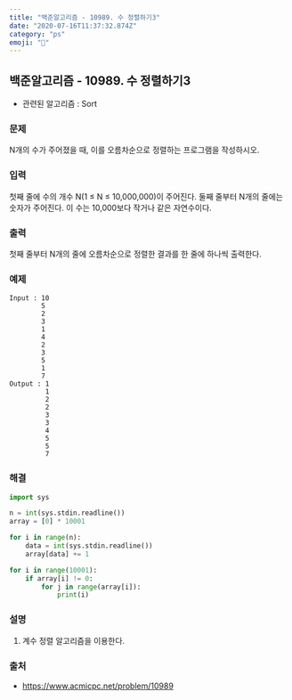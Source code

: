 ```yaml
---
title: "백준알고리즘 - 10989. 수 정렬하기3"
date: "2020-07-16T11:37:32.874Z"
category: "ps"
emoji: "👨"
---
```


## 백준알고리즘 - 10989. 수 정렬하기3

- 관련된 알고리즘 : Sort

### 문제

N개의 수가 주어졌을 때, 이를 오름차순으로 정렬하는 프로그램을 작성하시오.

### 입력

첫째 줄에 수의 개수 N(1 ≤ N ≤ 10,000,000)이 주어진다. 둘째 줄부터 N개의 줄에는 숫자가 주어진다. 이 수는 10,000보다 작거나 같은 자연수이다.

### 출력

첫째 줄부터 N개의 줄에 오름차순으로 정렬한 결과를 한 줄에 하나씩 출력한다.

### 예제

```
Input : 10
        5
        2
        3
        1
        4
        2
        3
        5
        1
        7
Output : 1
         1
         2
         2
         3
         3
         4
         5
         5
         7
```

### 해결

```python
import sys

n = int(sys.stdin.readline())
array = [0] * 10001

for i in range(n):
    data = int(sys.stdin.readline())
    array[data] += 1

for i in range(10001):
    if array[i] != 0:
        for j in range(array[i]):
            print(i)
```

### 설명

1. 계수 정렬 알고리즘을 이용한다.

### 출처

- https://www.acmicpc.net/problem/10989

